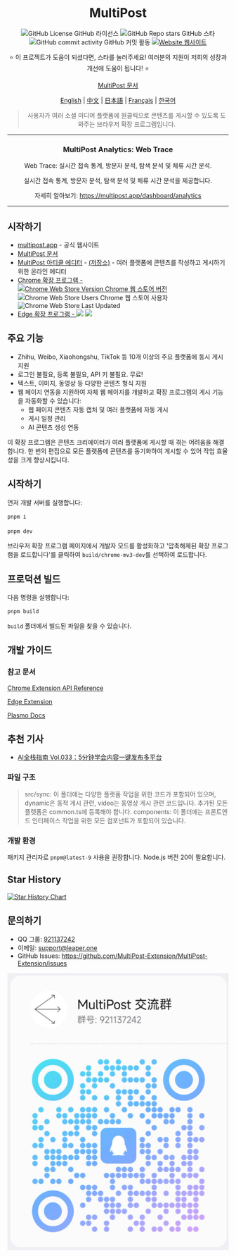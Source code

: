 <div align="center">

# MultiPost

![GitHub License GitHub 라이선스](https://img.shields.io/github/license/leaper-one/MultiPost-Extension) ![GitHub Repo stars GitHub 스타](https://img.shields.io/github/stars/leaper-one/MultiPost-Extension) ![GitHub commit activity GitHub 커밋 활동](https://img.shields.io/github/commit-activity/m/leaper-one/MultiPost-Extension) [![Website 웹사이트](https://img.shields.io/website?url=https%3A%2F%2Fmultipost.app)](https://multipost.app)

⭐ 이 프로젝트가 도움이 되셨다면, 스타를 눌러주세요! 여러분의 지원이 저희의 성장과 개선에 도움이 됩니다! ⭐

[MultiPost 문서](https://docs.multipost.app)

[English](../README.md) | [中文](README-zh.md) | [日本語](README-jp.md) | [Français](README-fr.md) | [한국어](README-kr.md)

> 사용자가 여러 소셜 미디어 플랫폼에 원클릭으로 콘텐츠를 게시할 수 있도록 도와주는 브라우저 확장 프로그램입니다.

</div>

---

<!-- 최신 업데이트 -->
<div align="center">
  <h3>MultiPost Analytics: Web Trace</h3>
  <p>Web Trace: 실시간 접속 통계, 방문자 분석, 탐색 분석 및 체류 시간 분석.</p>
  <p>실시간 접속 통계, 방문자 분석, 탐색 분석 및 체류 시간 분석을 제공합니다.</p>
  <p>자세히 알아보기: <a href="https://multipost.app/dashboard/analytics">https://multipost.app/dashboard/analytics</a></p>
</div>

---

## 시작하기
- [multipost.app](https://multipost.app) - 공식 웹사이트
- [MultiPost 문서](https://docs.multipost.app)
- [MultiPost 아티클 에디터](https://md.multipost.app/) - [(저장소)](https://github.com/leaper-one/multipost-wechat-markdown-editor) - 여러 플랫폼에 콘텐츠를 작성하고 게시하기 위한 온라인 에디터
- [Chrome 확장 프로그램 - ![Chrome Web Store Version Chrome 웹 스토어 버전](https://img.shields.io/chrome-web-store/v/dhohkaclnjgcikfoaacfgijgjgceofih)](https://chromewebstore.google.com/detail/multipost/dhohkaclnjgcikfoaacfgijgjgceofih) ![Chrome Web Store Users Chrome 웹 스토어 사용자](https://img.shields.io/chrome-web-store/users/dhohkaclnjgcikfoaacfgijgjgceofih) ![Chrome Web Store Last Updated](https://img.shields.io/chrome-web-store/last-updated/dhohkaclnjgcikfoaacfgijgjgceofih)
- [Edge 확장 프로그램 - ![](https://img.shields.io/badge/dynamic/json?label=edge%20add-on&prefix=v&query=%24.version&url=https%3A%2F%2Fmicrosoftedge.microsoft.com%2Faddons%2Fgetproductdetailsbycrxid%2Fckoiphiceimehjkolnfffgbmihoppgjg)](https://microsoftedge.microsoft.com/addons/detail/multipost/ckoiphiceimehjkolnfffgbmihoppgjg) [![](https://img.shields.io/badge/dynamic/json?label=users&query=%24.activeInstallCount&url=https%3A%2F%2Fmicrosoftedge.microsoft.com%2Faddons%2Fgetproductdetailsbycrxid%2Fckoiphiceimehjkolnfffgbmihoppgjg)](https://microsoftedge.microsoft.com/addons/detail/multipost/ckoiphiceimehjkolnfffgbmihoppgjg)

## 주요 기능

- Zhihu, Weibo, Xiaohongshu, TikTok 등 10개 이상의 주요 플랫폼에 동시 게시 지원
- 로그인 불필요, 등록 불필요, API 키 불필요. 무료!
- 텍스트, 이미지, 동영상 등 다양한 콘텐츠 형식 지원
- 웹 페이지 연동을 지원하여 자체 웹 페이지를 개발하고 확장 프로그램의 게시 기능을 자동화할 수 있습니다:
  - 웹 페이지 콘텐츠 자동 캡처 및 여러 플랫폼에 자동 게시
  - 게시 일정 관리
  - AI 콘텐츠 생성 연동

이 확장 프로그램은 콘텐츠 크리에이터가 여러 플랫폼에 게시할 때 겪는 어려움을 해결합니다. 한 번의 편집으로 모든 플랫폼에 콘텐츠를 동기화하여 게시할 수 있어 작업 효율성을 크게 향상시킵니다.

## 시작하기

먼저 개발 서버를 실행합니다:

```bash
pnpm i

pnpm dev
```

브라우저 확장 프로그램 페이지에서 개발자 모드를 활성화하고 '압축해제된 확장 프로그램을 로드합니다'를 클릭하여 `build/chrome-mv3-dev`를 선택하여 로드합니다.

## 프로덕션 빌드

다음 명령을 실행합니다:

```bash
pnpm build
```

`build` 폴더에서 빌드된 파일을 찾을 수 있습니다.

## 개발 가이드

### 참고 문서

[Chrome Extension API Reference](https://developer.chrome.com/docs/extensions/reference/api)

[Edge Extension](https://learn.microsoft.com/en-us/microsoft-edge/extensions-chromium/)

[Plasmo Docs](https://docs.plasmo.com/)

## 추천 기사

- [AI全栈指南 Vol.033：5分钟学会内容一键发布多平台](https://mp.weixin.qq.com/s/K7yh6EsBLOGJzl8Gh8SwLw)

### 파일 구조

> src/sync: 이 폴더에는 다양한 플랫폼 작업을 위한 코드가 포함되어 있으며, dynamic은 동적 게시 관련, video는 동영상 게시 관련 코드입니다. 추가된 모든 플랫폼은 common.ts에 등록해야 합니다.
> components: 이 폴더에는 프론트엔드 인터페이스 작업을 위한 모든 컴포넌트가 포함되어 있습니다.

### 개발 환경

패키지 관리자로 `pnpm@latest-9` 사용을 권장합니다. Node.js 버전 20이 필요합니다.

## Star History

<a href="https://www.star-history.com/#leaper-one/MultiPost-Extension&leaper-one/multipost-wechat-markdown-editor&Date">
 <picture>
   <source media="(prefers-color-scheme: dark)" srcset="https://api.star-history.com/svg?repos=leaper-one/MultiPost-Extension,leaper-one/multipost-wechat-markdown-editor&type=Date&theme=dark" />
   <source media="(prefers-color-scheme: light)" srcset="https://api.star-history.com/svg?repos=leaper-one/MultiPost-Extension,leaper-one/multipost-wechat-markdown-editor&type=Date" />
   <img alt="Star History Chart" src="https://api.star-history.com/svg?repos=leaper-one/MultiPost-Extension,leaper-one/multipost-wechat-markdown-editor&type=Date" />
 </picture>
</a>

## 문의하기

- QQ 그룹: [921137242](http://qm.qq.com/cgi-bin/qm/qr?_wv=1027&k=c5BjhD8JxNAuwjKh6qvCoROU301PppYU&authKey=NfKianfDwngrwJyVQbefIQET9vUQs46xb0PfOYUm6KzdeCjPd5YbvlRoO8trJUUZ&noverify=0&group_code=921137242)
- 이메일: support@leaper.one
- GitHub Issues: https://github.com/MultiPost-Extension/MultiPost-Extension/issues

![QQ 그룹](MultiPost-Extension_2025-02-28T14_17_15.717Z.png)
